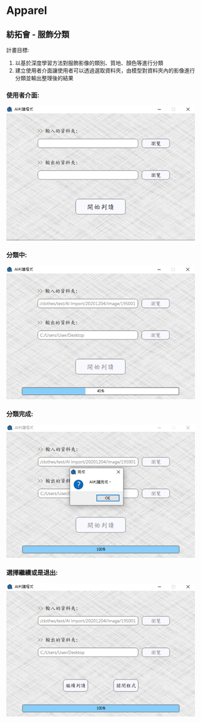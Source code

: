 # Apparel
 ## 紡拓會 - 服飾分類
 計畫目標:
 1. 以基於深度學習方法對服飾影像的類別、質地、顏色等進行分類
 2. 建立使用者介面讓使用者可以透過選取資料夾，由模型對資料夾內的影像進行分類並輸出整理後的結果


### 使用者介面:
<img src="https://github.com/tingyu-kuo/Apparel/blob/main/images/UI.PNG" width="500"/><br/>

### 分類中:
<img src="https://github.com/tingyu-kuo/Apparel/blob/main/images/execute1.PNG" width="500"/><br/>

### 分類完成:
<img src="https://github.com/tingyu-kuo/Apparel/blob/main/images/execute2.PNG" width="500"/><br/>

### 選擇繼續或是退出:
<img src="https://github.com/tingyu-kuo/Apparel/blob/main/images/finish.PNG" width="500"/><br/>
